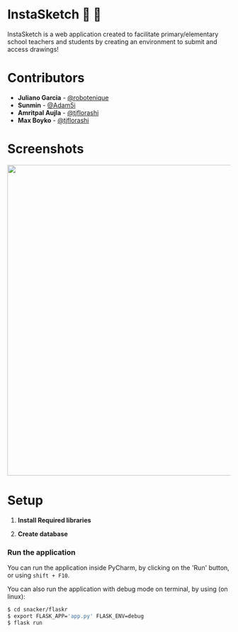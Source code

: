 # InstaSketch :pencil: :art:

InstaSketch is a web application created to facilitate primary/elementary school teachers and students by creating an environment to submit and access drawings!

# Contributors

* **Juliano Garcia** - [@robotenique](https://github.com/robotenique)
* **Sunmin** - [@Adam5i](https://github.com/kmsunmin)
* **Amritpal Aujla** - [@tjflorashi](https://github.com/Spyguy001)
* **Max Boyko** - [@tjflorashi](https://github.com/maxboyko1)

# Screenshots

<p align="center"> <img width="700" height="auto" src=""/></p>


# Setup

1. **Install Required libraries**


2. **Create database**



### Run the application

You can run the application inside PyCharm, by clicking on the 'Run' button, or using `shift + F10`.

You can also run the application with debug mode on terminal, by using (on linux):

```bash
$ cd snacker/flaskr
$ export FLASK_APP='app.py' FLASK_ENV=debug
$ flask run
```

